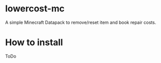 # lowercost-mc

A simple Minecraft Datapack to remove/reset item and book repair costs.

# How to install
ToDo